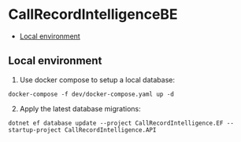 # CallRecordIntelligenceBE

- [Local environment](#local-environment)

## Local environment
1. Use docker compose to setup a local database:
```
docker-compose -f dev/docker-compose.yaml up -d
```

2. Apply the latest database migrations:
```
dotnet ef database update --project CallRecordIntelligence.EF --startup-project CallRecordIntelligence.API
```
